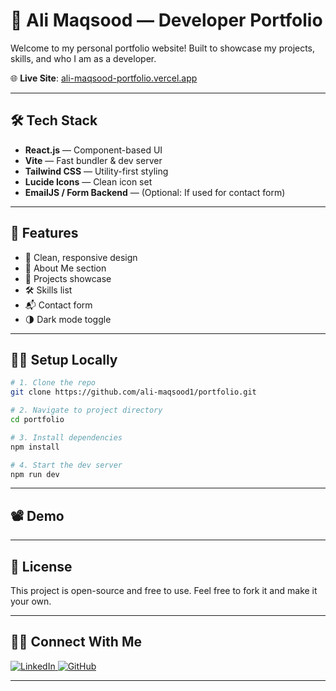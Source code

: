 # 🚀 Ali Maqsood — Developer Portfolio

Welcome to my personal portfolio website!
Built to showcase my projects, skills, and who I am as a developer.

🌐 **Live Site**: [ali-maqsood-portfolio.vercel.app](https://ali-maqsood-portfolio.vercel.app/)

---

## 🛠️ Tech Stack

* **React.js** — Component-based UI
* **Vite** — Fast bundler & dev server
* **Tailwind CSS** — Utility-first styling
* **Lucide Icons** — Clean icon set
* **EmailJS / Form Backend** — (Optional: If used for contact form)

---

## 📁 Features

* 🌟 Clean, responsive design
* 🧠 About Me section
* 💼 Projects showcase
* 🛠️ Skills list
* 📬 Contact form
* 🌗 Dark mode toggle

---

## 🧑‍💻 Setup Locally

```bash
# 1. Clone the repo
git clone https://github.com/ali-maqsood1/portfolio.git

# 2. Navigate to project directory
cd portfolio

# 3. Install dependencies
npm install

# 4. Start the dev server
npm run dev
```

---

## 📽️ Demo



---

## 📝 License

This project is open-source and free to use.
Feel free to fork it and make it your own.

---

## 🤛😎 Connect With Me

<p align="left">
  <a href="https://www.linkedin.com/in/ali-maqsood1" target="_blank">
    <img src="https://img.shields.io/badge/LinkedIn-0A66C2?style=for-the-badge&logo=linkedin&logoColor=white" alt="LinkedIn" />
  </a>
  <a href="https://github.com/ali-maqsood1" target="_blank">
    <img src="https://img.shields.io/badge/GitHub-181717?style=for-the-badge&logo=github&logoColor=white" alt="GitHub" />
  </a>
</p>

---


